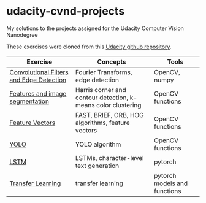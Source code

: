 # udacity-cvnd-projects
My solutions to the projects assigned for the Udacity Computer Vision Nanodegree

These exercises were cloned from this [Udacity github repository](https://github.com/udacity/CVND_Exercises).

Exercise | Concepts | Tools 
--- | --- | ---
[Convolutional Filters and Edge Detection](1_2_Convolutional_Filters_Edge_Detection) | Fourier Transforms, edge detection | OpenCV, numpy
[Features and image segmentation](1_3_Types_of_Features_Image_Segmentation) | Harris corner and contour detection, k-means color clustering | OpenCV functions
[Feature Vectors](1_4_Feature_Vectors) | FAST, BRIEF, ORB, HOG algorithms, feature vectors | OpenCV functions
[YOLO](2_2_YOLO) | YOLO algorithm | OpenCV functions
[LSTM](2_4_LSTMs) | LSTMs, character-level text generation | pytorch
[Transfer Learning](DL_PyTorch) | transfer learning | pytorch models and functions
